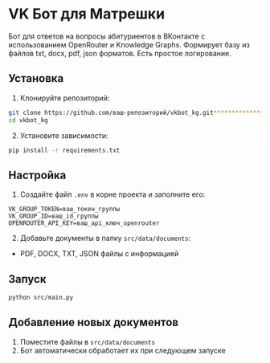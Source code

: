 # VK Бот для Матрешки

Бот для ответов на вопросы абитуриентов в ВКонтакте с использованием OpenRouter и Knowledge Graphs.
Формирует базу из файлов txt, docx, pdf, json форматов.
Есть простое логирование.

## Установка

1. Клонируйте репозиторий:
```bash
git clone https://github.com/ваш-репозиторий/vkbot_kg.git****************
cd vkbot_kg
```

2. Установите зависимости:
```bash
pip install -r requirements.txt
```

## Настройка

1. Создайте файл `.env` в корне проекта и заполните его:
```
VK_GROUP_TOKEN=ваш_токен_группы
VK_GROUP_ID=ваш_id_группы
OPENROUTER_API_KEY=ваш_api_ключ_openrouter
```

2. Добавьте документы в папку `src/data/documents`:
- PDF, DOCX, TXT, JSON файлы с информацией


## Запуск

```bash
python src/main.py
```

## Добавление новых документов

1. Поместите файлы в `src/data/documents`
2. Бот автоматически обработает их при следующем запуске